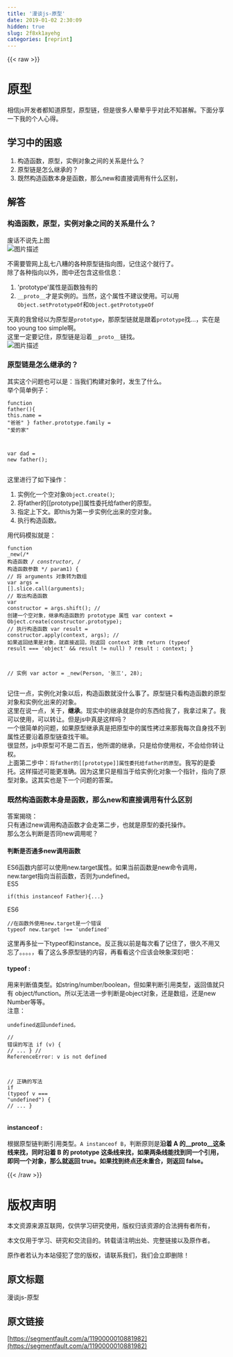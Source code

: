 ```yaml
---
title: '漫谈js-原型' 
date: 2019-01-02 2:30:09
hidden: true
slug: 2f8xk1ayehg
categories: [reprint]
---
```


{{< raw >}}

                    
<h1 id="articleHeader0">原型</h1>
<p>相信js开发者都知道原型，原型链，但是很多人晕晕乎乎对此不知甚解。下面分享一下我的个人心得。</p>
<h2 id="articleHeader1">学习中的困惑</h2>
<ol>
<li>构造函数，原型，实例对象之间的关系是什么？</li>
<li>原型链是怎么继承的？</li>
<li>既然构造函数本身是函数，那么new和直接调用有什么区别，</li>
</ol>
<h2 id="articleHeader2">解答</h2>
<h3 id="articleHeader3">构造函数，原型，实例对象之间的关系是什么？</h3>
<p>废话不说先上图<br><span class="img-wrap"><img data-src="/img/bVTO2L?w=1388&amp;h=292" src="https://static.alili.tech/img/bVTO2L?w=1388&amp;h=292" alt="图片描述" title="图片描述" style="cursor: pointer; display: inline;"></span></p>
<p>不需要管网上乱七八糟的各种原型链指向图，记住这个就行了。<br>除了各种指向以外，图中还包含这些信息：</p>
<ol>
<li>'prototype'属性是函数独有的</li>
<li>
<code>__proto__</code>才是实例的。当然，这个属性不建议使用。可以用<code>Object.setPrototypeOf</code>和<code>Object.getPrototypeOf</code>
</li>
</ol>
<p>天真的我曾经以为原型是<code>prototype</code>，那原型链就是跟着<code>prototype</code>找...，实在是too young too simple啊。<br>这里一定要记住，原型链是沿着<code>__proto__</code>链找。<br><span class="img-wrap"><img data-src="/img/bVTQcG?w=1682&amp;h=1126" src="https://static.alili.tech/img/bVTQcG?w=1682&amp;h=1126" alt="图片描述" title="图片描述" style="cursor: pointer; display: inline;"></span></p>
<h3 id="articleHeader4">原型链是怎么继承的？</h3>
<p>其实这个问题也可以是：当我们构建对象时，发生了什么。<br>举个简单例子：</p>
<div class="widget-codetool" style="display:none;">
      <div class="widget-codetool--inner">
      <span class="selectCode code-tool" data-toggle="tooltip" data-placement="top" title="" data-original-title="全选"></span>
      <span type="button" class="copyCode code-tool" data-toggle="tooltip" data-placement="top" data-clipboard-text="function father(){
    this.name = &quot;爸爸&quot;
}
father.prototype.family = &quot;爱的家&quot;

var dad = new father();" title="" data-original-title="复制"></span>
      <span type="button" class="saveToNote code-tool" data-toggle="tooltip" data-placement="top" title="" data-original-title="放进笔记"></span>
      </div>
      </div><pre class="javascript hljs"><code class="js"><span class="hljs-function"><span class="hljs-keyword">function</span> <span class="hljs-title">father</span>(<span class="hljs-params"></span>)</span>{
    <span class="hljs-keyword">this</span>.name = <span class="hljs-string">"爸爸"</span>
}
father.prototype.family = <span class="hljs-string">"爱的家"</span>

<span class="hljs-keyword">var</span> dad = <span class="hljs-keyword">new</span> father();</code></pre>
<p>这里进行了如下操作：</p>
<ol>
<li>实例化一个空对象<code>Object.create()</code>;</li>
<li>将father的[[prototype]]属性委托给father的原型。</li>
<li>指定上下文。即this为第一步实例化出来的空对象。</li>
<li>执行构造函数。</li>
</ol>
<p>用代码模拟就是：</p>
<div class="widget-codetool" style="display:none;">
      <div class="widget-codetool--inner">
      <span class="selectCode code-tool" data-toggle="tooltip" data-placement="top" title="" data-original-title="全选"></span>
      <span type="button" class="copyCode code-tool" data-toggle="tooltip" data-placement="top" data-clipboard-text="function _new(/* 构造函数 */ constructor, /* 构造函数参数 */ param1) {
  // 将 arguments 对象转为数组
  var args = [].slice.call(arguments);
  // 取出构造函数
  var constructor = args.shift();
  // 创建一个空对象，继承构造函数的 prototype 属性
  var context = Object.create(constructor.prototype);
  // 执行构造函数
  var result = constructor.apply(context, args);
  // 如果返回结果是对象，就直接返回，则返回 context 对象
  return (typeof result === 'object' &amp;&amp; result != null) ? result : context;
}

// 实例
var actor = _new(Person, '张三', 28);" title="" data-original-title="复制"></span>
      <span type="button" class="saveToNote code-tool" data-toggle="tooltip" data-placement="top" title="" data-original-title="放进笔记"></span>
      </div>
      </div><pre class="javascript hljs"><code class="js"><span class="hljs-function"><span class="hljs-keyword">function</span> <span class="hljs-title">_new</span>(<span class="hljs-params"><span class="hljs-regexp">/* 构造函数 */</span> constructor, <span class="hljs-regexp">/* 构造函数参数 */</span> param1</span>) </span>{
  <span class="hljs-comment">// 将 arguments 对象转为数组</span>
  <span class="hljs-keyword">var</span> args = [].slice.call(<span class="hljs-built_in">arguments</span>);
  <span class="hljs-comment">// 取出构造函数</span>
  <span class="hljs-keyword">var</span> <span class="hljs-keyword">constructor</span> = args.shift();
  // 创建一个空对象，继承构造函数的 prototype 属性
  var context = Object.create(<span class="hljs-keyword">constructor</span>.prototype);
  // 执行构造函数
  var result = <span class="hljs-keyword">constructor</span>.apply(context, args);
  // 如果返回结果是对象，就直接返回，则返回 context 对象
  return (typeof result === 'object' &amp;&amp; result != null) ? result : context;
}

// 实例
var actor = _new(Person, '张三', 28);</code></pre>
<p>记住一点，实例化对象以后，构造函数就没什么事了。原型链只看构造函数的原型对象和实例化出来的对象。<br>这里在说一点，关于，<strong>继承</strong>。现实中的继承就是你的东西给我了，我拿过来了。我可以使用，可以转让。但是js中真是这样吗？<br>一个很简单的问题，如果原型继承真是把原型中的属性拷过来那我每次自身找不到属性还要沿着原型链查找干嘛。<br>很显然，js中原型可不是二百五，他所谓的继承，只是给你使用权，不会给你转让权。<br>上面第二步中：<code>将father的[[prototype]]属性委托给father的原型</code>。我写的是委托。这样描述可能更准确。因为这里只是相当于给实例化对象一个指针，指向了原型对象。这其实也是下一个问题的答案。</p>
<h3 id="articleHeader5">既然构造函数本身是函数，那么new和直接调用有什么区别</h3>
<p>答案揭晓：<br>只有通过new调用构造函数才会走第二步，也就是原型的委托操作。<br>那么怎么判断是否同new调用呢？</p>
<h4>判断是否通多new调用函数</h4>
<p>ES6函数内部可以使用new.target属性。如果当前函数是new命令调用，new.target指向当前函数，否则为undefined。<br>ES5</p>
<div class="widget-codetool" style="display:none;">
      <div class="widget-codetool--inner">
      <span class="selectCode code-tool" data-toggle="tooltip" data-placement="top" title="" data-original-title="全选"></span>
      <span type="button" class="copyCode code-tool" data-toggle="tooltip" data-placement="top" data-clipboard-text="if(this instanceof Father){...}" title="" data-original-title="复制"></span>
      <span type="button" class="saveToNote code-tool" data-toggle="tooltip" data-placement="top" title="" data-original-title="放进笔记"></span>
      </div>
      </div><pre class="javascript hljs"><code class="js" style="word-break: break-word; white-space: initial;"><span class="hljs-keyword">if</span>(<span class="hljs-keyword">this</span> <span class="hljs-keyword">instanceof</span> Father){...}</code></pre>
<p>ES6</p>
<div class="widget-codetool" style="display:none;">
      <div class="widget-codetool--inner">
      <span class="selectCode code-tool" data-toggle="tooltip" data-placement="top" title="" data-original-title="全选"></span>
      <span type="button" class="copyCode code-tool" data-toggle="tooltip" data-placement="top" data-clipboard-text="//在函数外使用new.target是一个错误
typeof new.target !== 'undefined'" title="" data-original-title="复制"></span>
      <span type="button" class="saveToNote code-tool" data-toggle="tooltip" data-placement="top" title="" data-original-title="放进笔记"></span>
      </div>
      </div><pre class="javascript hljs"><code class="js"><span class="hljs-comment">//在函数外使用new.target是一个错误</span>
<span class="hljs-keyword">typeof</span> <span class="hljs-keyword">new</span>.target !== <span class="hljs-string">'undefined'</span></code></pre>
<p>这里再多扯一下typeof和instance。反正我以前是每次看了记住了，很久不用又忘了。。。。，看了这么多原型链的内容，再看看这个应该会映象深刻吧：</p>
<h4>typeof :</h4>
<p>用来判断值类型。如string/number/boolean，但如果判断引用类型，返回值就只有 object/function。所以无法进一步判断是object对象，还是数组，还是new Number等等。<br>注意：</p>
<div class="widget-codetool" style="display:none;">
      <div class="widget-codetool--inner">
      <span class="selectCode code-tool" data-toggle="tooltip" data-placement="top" title="" data-original-title="全选"></span>
      <span type="button" class="copyCode code-tool" data-toggle="tooltip" data-placement="top" data-clipboard-text="undefined返回undefined。 
" title="" data-original-title="复制"></span>
      <span type="button" class="saveToNote code-tool" data-toggle="tooltip" data-placement="top" title="" data-original-title="放进笔记"></span>
      </div>
      </div><pre class="hljs actionscript"><code><span class="hljs-literal">undefined</span>返回<span class="hljs-literal">undefined</span>。 
</code></pre>
<div class="widget-codetool" style="display:none;">
      <div class="widget-codetool--inner">
      <span class="selectCode code-tool" data-toggle="tooltip" data-placement="top" title="" data-original-title="全选"></span>
      <span type="button" class="copyCode code-tool" data-toggle="tooltip" data-placement="top" data-clipboard-text="// 错误的写法
if (v) {
  // ...
}
// ReferenceError: v is not defined

// 正确的写法
if (typeof v === &quot;undefined&quot;) {
  // ...
}" title="" data-original-title="复制"></span>
      <span type="button" class="saveToNote code-tool" data-toggle="tooltip" data-placement="top" title="" data-original-title="放进笔记"></span>
      </div>
      </div><pre class="javascript hljs"><code class="js"><span class="hljs-comment">// 错误的写法</span>
<span class="hljs-keyword">if</span> (v) {
  <span class="hljs-comment">// ...</span>
}
<span class="hljs-comment">// ReferenceError: v is not defined</span>

<span class="hljs-comment">// 正确的写法</span>
<span class="hljs-keyword">if</span> (<span class="hljs-keyword">typeof</span> v === <span class="hljs-string">"undefined"</span>) {
  <span class="hljs-comment">// ...</span>
}</code></pre>
<h4>instanceof :</h4>
<p>根据原型链判断引用类型。<code>A instanceof B</code>，判断原则是<strong>沿着 A 的__proto__这条线来找，同时沿着 B 的 prototype 这条线来找，如果两条线能找到同一个引用，即同一个对象，那么就返回 true。如果找到终点还未重合，则返回 false。</strong></p>

                
{{< /raw >}}

# 版权声明
本文资源来源互联网，仅供学习研究使用，版权归该资源的合法拥有者所有，

本文仅用于学习、研究和交流目的。转载请注明出处、完整链接以及原作者。

原作者若认为本站侵犯了您的版权，请联系我们，我们会立即删除！

## 原文标题
漫谈js-原型

## 原文链接
[https://segmentfault.com/a/1190000010881982](https://segmentfault.com/a/1190000010881982)

